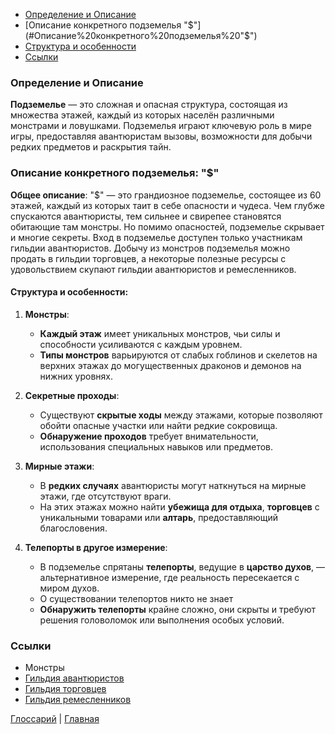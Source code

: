 - [Определение и Описание](#Определение%20и%20Описание)
- [Описание конкретного подземелья "$"](#Описание%20конкретного%20подземелья%20"$")
- [Структура и особенности](#Структура%20и%20особенности)
- [Ссылки](#Ссылки)
### Определение и Описание

**Подземелье** — это сложная и опасная структура, состоящая из множества этажей, каждый из которых населён различными монстрами и ловушками. Подземелья играют ключевую роль в мире игры, предоставляя авантюристам вызовы, возможности для добычи редких предметов и раскрытия тайн.

### Описание конкретного подземелья: "$"

**Общее описание**: "$" — это грандиозное подземелье, состоящее из 60 этажей, каждый из которых таит в себе опасности и чудеса. Чем глубже спускаются авантюристы, тем сильнее и свирепее становятся обитающие там монстры. Но помимо опасностей, подземелье скрывает и многие секреты. Вход в подземелье доступен только участникам гильдии авантюристов. Добычу из монстров подземелья можно продать в гильдии торговцев, а некоторые полезные ресурсы с удовольствием скупают гильдии авантюристов и ремесленников.

#### Структура и особенности:

1. **Монстры**:
    
    - **Каждый этаж** имеет уникальных монстров, чьи силы и способности усиливаются с каждым уровнем.
    - **Типы монстров** варьируются от слабых гоблинов и скелетов на верхних этажах до могущественных драконов и демонов на нижних уровнях.
2. **Секретные проходы**:
    
    - Существуют **скрытые ходы** между этажами, которые позволяют обойти опасные участки или найти редкие сокровища.
    - **Обнаружение проходов** требует внимательности, использования специальных навыков или предметов.
3. **Мирные этажи**:
    
    - В **редких случаях** авантюристы могут наткнуться на мирные этажи, где отсутствуют враги.
    - На этих этажах можно найти **убежища для отдыха**, **торговцев** с уникальными товарами или **алтарь**, предоставляющий благословения.
4. **Телепорты в другое измерение**:
    
    - В подземелье спрятаны **телепорты**, ведущие в **царство духов**, — альтернативное измерение, где реальность пересекается с миром духов.
    - О существовании телепортов никто не знает
    - **Обнаружить телепорты** крайне сложно, они скрыты и требуют решения головоломок или выполнения особых условий.

### Ссылки
- Монстры
- [Гильдия авантюристов](Guilds.md#Гильдия%20авантюристов%20(Adventurers'%20Guild))
- [Гильдия торговцев](Guilds.md#Гильдия%20торговцев%20(Merchants'%20Guild))
- [Гильдия ремесленников](Guilds.md#Гильдия%20ремесленников%20(Artisans'%20Guild))

[Глоссарий](../Glossary.md) | [Главная](../index.md) 